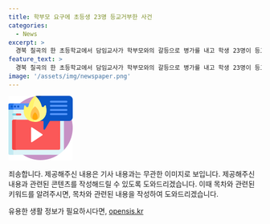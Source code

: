 ```yaml
---
title: 학부모 요구에 초등생 23명 등교거부한 사건
categories:
  - News
excerpt: >
  경북 칠곡의 한 초등학교에서 담임교사가 학부모와의 갈등으로 병가를 내고 학생 23명이 등교를 거부한 사실이 드러났다. 갈등은 학부모 B씨와의 지도 교육방식을 두고 발생한 것으로 전해졌다. 학부모들은 담임 교사의 복귀를 요구하고, 복귀하지 않으면 2학기에도 등교 거부를 이어갈 계획이라고 밝혔다. 경북도교육청은 사태를 파악한 후 담임 선생님과 학부모들 간의 갈등 회복을 위해 노력하고 있다.
feature_text: >
  경북 칠곡의 한 초등학교에서 담임교사가 학부모와의 갈등으로 병가를 내고 학생 23명이 등교를 거부한 사실이 드러났다. 갈등은 학부모 B씨와의 지도 교육방식을 두고 발생한 것으로 전해졌다. 학부모들은 담임 교사의 복귀를 요구하고, 복귀하지 않으면 2학기에도 등교 거부를 이어갈 계획이라고 밝혔다. 경북도교육청은 사태를 파악한 후 담임 선생님과 학부모들 간의 갈등 회복을 위해 노력하고 있다.
image: '/assets/img/newspaper.png'
---
```


<p><img src="/assets/img/news.png" alt="rentncar 속보" /></p>

<p>죄송합니다. 제공해주신 내용은 기사 내용과는 무관한 이미지로 보입니다. 제공해주신 내용과 관련된 콘텐츠를 작성해드릴 수 있도록 도와드리겠습니다. 이때 목차와 관련된 키워드를 알려주시면, 목차와 관련된 내용을 작성하여 도와드리겠습니다.</p>
유용한 생활 정보가 필요하시다면, <a href="https://opensis.kr" rel="dofollow">opensis.kr</a>


